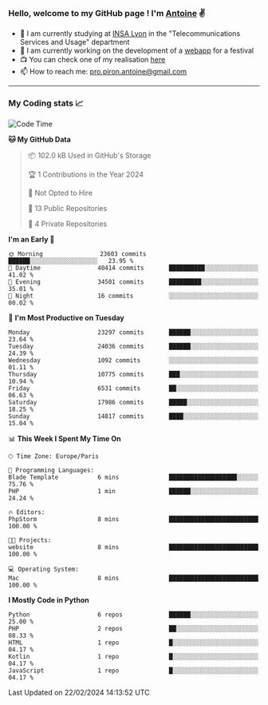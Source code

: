 ### Hello, welcome to my GitHub page ! I'm [Antoine](https://github.com/AntoinePiron) ✌️

- 🌱 I am currently studying at [INSA Lyon](https://www.insa-lyon.fr) in the "Telecommunications Services and Usage" department
- 🔭 I am currently working on the development of a [webapp](https://github.com/24HeuresINSA/Overbookd) for a festival
- 📺 You can check one of my realisation [here](https://astustc.fr)
- 📫 How to reach me: [pro.piron.antoine@gmail.com](mailto:pro.piron.antoine@gmail.com)

---

### My Coding stats 📈
<!--START_SECTION:waka-->
![Code Time](http://img.shields.io/badge/Code%20Time-205%20hrs%209%20mins-blue)

**🐱 My GitHub Data** 

> 📦 102.0 kB Used in GitHub's Storage 
 > 
> 🏆 1 Contributions in the Year 2024
 > 
> 🚫 Not Opted to Hire
 > 
> 📜 13 Public Repositories 
 > 
> 🔑 4 Private Repositories 
 > 
**I'm an Early 🐤** 

```text
🌞 Morning                23603 commits       ██████░░░░░░░░░░░░░░░░░░░   23.95 % 
🌆 Daytime                40414 commits       ██████████░░░░░░░░░░░░░░░   41.02 % 
🌃 Evening                34501 commits       █████████░░░░░░░░░░░░░░░░   35.01 % 
🌙 Night                  16 commits          ░░░░░░░░░░░░░░░░░░░░░░░░░   00.02 % 
```
📅 **I'm Most Productive on Tuesday** 

```text
Monday                   23297 commits       ██████░░░░░░░░░░░░░░░░░░░   23.64 % 
Tuesday                  24036 commits       ██████░░░░░░░░░░░░░░░░░░░   24.39 % 
Wednesday                1092 commits        ░░░░░░░░░░░░░░░░░░░░░░░░░   01.11 % 
Thursday                 10775 commits       ███░░░░░░░░░░░░░░░░░░░░░░   10.94 % 
Friday                   6531 commits        ██░░░░░░░░░░░░░░░░░░░░░░░   06.63 % 
Saturday                 17986 commits       █████░░░░░░░░░░░░░░░░░░░░   18.25 % 
Sunday                   14817 commits       ████░░░░░░░░░░░░░░░░░░░░░   15.04 % 
```


📊 **This Week I Spent My Time On** 

```text
🕑︎ Time Zone: Europe/Paris

💬 Programming Languages: 
Blade Template           6 mins              ███████████████████░░░░░░   75.76 % 
PHP                      1 min               ██████░░░░░░░░░░░░░░░░░░░   24.24 % 

🔥 Editors: 
PhpStorm                 8 mins              █████████████████████████   100.00 % 

🐱‍💻 Projects: 
website                  8 mins              █████████████████████████   100.00 % 

💻 Operating System: 
Mac                      8 mins              █████████████████████████   100.00 % 
```

**I Mostly Code in Python** 

```text
Python                   6 repos             ██████░░░░░░░░░░░░░░░░░░░   25.00 % 
PHP                      2 repos             ██░░░░░░░░░░░░░░░░░░░░░░░   08.33 % 
HTML                     1 repo              █░░░░░░░░░░░░░░░░░░░░░░░░   04.17 % 
Kotlin                   1 repo              █░░░░░░░░░░░░░░░░░░░░░░░░   04.17 % 
JavaScript               1 repo              █░░░░░░░░░░░░░░░░░░░░░░░░   04.17 % 
```




 Last Updated on 22/02/2024 14:13:52 UTC
<!--END_SECTION:waka-->
